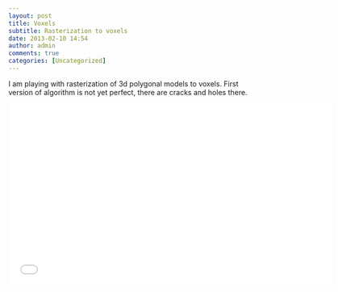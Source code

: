 ```yaml
---
layout: post
title: Voxels
subtitle: Rasterization to voxels
date: 2013-02-10 14:54
author: admin
comments: true
categories: [Uncategorized]
---
```

I am playing with rasterization of 3d polygonal models to voxels. First version of algorithm is not yet perfect, there are cracks and holes there.
<iframe width="640" height="360" src="//www.youtube.com/embed/DXg2hcdEFMM" frameborder="0" allowfullscreen></iframe>
